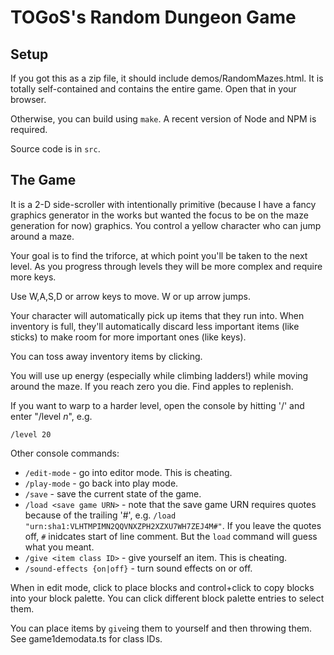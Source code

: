 # TOGoS's Random Dungeon Game

## Setup

If you got this as a zip file, it should include demos/RandomMazes.html.
It is totally self-contained and contains the entire game.
Open that in your browser.

Otherwise, you can build using ```make```.
A recent version of Node and NPM is required.

Source code is in ```src```.

## The Game

It is a 2-D side-scroller with intentionally primitive
(because I have a fancy graphics generator in the works
but wanted the focus to be on the maze generation for now) graphics.
You control a yellow character who can jump around a maze.

Your goal is to find the triforce,
at which point you'll be taken to the next level.
As you progress through levels they will be more complex
and require more keys.

Use W,A,S,D or arrow keys to move.  W or up arrow jumps.

Your character will automatically pick up items that they run into.
When inventory is full, they'll automatically discard less important
items (like sticks) to make room for more important ones
(like keys).

You can toss away inventory items by clicking.

You will use up energy (especially while climbing ladders!)
while moving around the maze.  If you reach zero you die.
Find apples to replenish.

If you want to warp to a harder level, open the console
by hitting '/' and enter "/level _n_", e.g.

  ```/level 20```

Other console commands:

  - ```/edit-mode``` - go into editor mode.  This is cheating.
  - ```/play-mode``` - go back into play mode.
  - ```/save``` - save the current state of the game.
  - ```/load <save game URN>``` - note that the save game URN
    requires quotes because of the trailing '#',
    e.g. ```/load "urn:sha1:VLHTMPIMN2QQVNXZPH2XZXU7WH7ZEJ4M#"```.
    If you leave the quotes off, ```#``` inidcates start of line comment.
    But the ```load``` command will guess what you meant.
  - ```/give <item class ID>``` - give yourself an item.  This is cheating.
  - ```/sound-effects {on|off}``` - turn sound effects on or off.

When in edit mode, click to place blocks and control+click
to copy blocks into your block palette.
You can click different block palette entries to select them.

You can place items by ```give```ing them to yourself and then throwing them.
See game1demodata.ts for class IDs.
